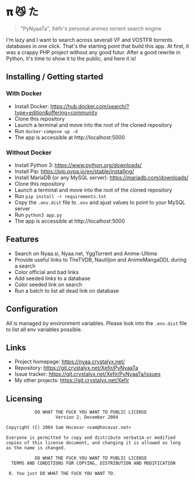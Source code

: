 # 𝛑 😼 た
> "PyNyaaTa", Xéfir's personal animes torrent search engine

I'm lazy and I want to search across severall VF and VOSTFR torrents databases in one click.
That's the starting point that build this app.
At first, it was a crappy PHP project without any good futur.
After a good rewrite in Python, it's time to show it to the public, and here it is!

## Installing / Getting started

### With Docker

- Install Docker: https://hub.docker.com/search/?type=edition&offering=community
- Clone this repository
- Launch a terminal and move into the root of the cloned repository
- Run `docker-compose up -d`
- The app is accessible at http://localhost:5000

### Without Docker

- Install Python 3: https://www.python.org/downloads/
- Install Pip: https://pip.pypa.io/en/stable/installing/
- Install MariaDB (or any MySQL server): https://mariadb.com/downloads/
- Clone this repository
- Launch a terminal and move into the root of the cloned repository
- Run `pip install -r requirements.txt`
- Copy the `.env.dist` file to `.env` and ajust values to point to your MySQL server
- Run `python3 app.py`
- The app is accessible at http://localhost:5000

## Features

* Search on Nyaa.si, Nyaa.net, YggTorrent and Anime-Ultime
* Provide useful links to TheTVDB, Nautiljon and AnimeMangaDDL during a search
* Color official and bad links
* Add seeded links to a database
* Color seeded link on search
* Run a batch to list all dead link on database

## Configuration

All is managed by environment variables.
Please look into the `.env.dist` file to list all env variables possible.

## Links

- Project homepage: https://nyaa.crystalyx.net/
- Repository: https://git.crystalyx.net/Xefir/PyNyaaTa
- Issue tracker: https://git.crystalyx.net/Xefir/PyNyaaTa/issues
- My other projects: https://git.crystalyx.net/Xefir

## Licensing

```
           DO WHAT THE FUCK YOU WANT TO PUBLIC LICENSE
                   Version 2, December 2004

Copyright (C) 2004 Sam Hocevar <sam@hocevar.net>

Everyone is permitted to copy and distribute verbatim or modified
copies of this license document, and changing it is allowed as long
as the name is changed.

           DO WHAT THE FUCK YOU WANT TO PUBLIC LICENSE
  TERMS AND CONDITIONS FOR COPYING, DISTRIBUTION AND MODIFICATION

 0. You just DO WHAT THE FUCK YOU WANT TO.
```
